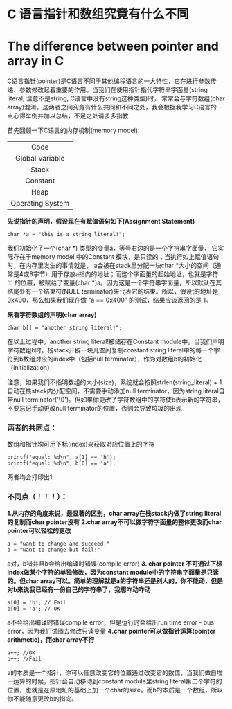 # C 语言指针和数组究竟有什么不同
# The difference between pointer and array in C
C语言指针(pointer)是C语言不同于其他编程语言的一大特性，它在进行参数传递、参数修改起着重要的作用。当我们在使用指针指代字符串字面量(string literal, 注意不是string, C语言中没有string这种类型)时， 常常会与字符数组(char array)混淆。这两者之间究竟有什么共同和不同之处，我会根据我学习C语言的一点心得举例并加以总结，不足之处请多多指教

首先回顾一下C语言的内存机制(memory model):

||
| :-: |
| Code |
| Global Variable |
|Stack|
|Constant|
|Heap|
|Operating System|

**先说指针的声明，假设现在有赋值语句如下(Assignment Statement)**
```
char *a = "this is a string literal!";
```
我们初始化了一个(char \*) 类型的变量a，等号右边的是一个字符串字面量， 它实际存在于memory model 中的Constant 模块，是只读的；当执行如上赋值语句时，在内存里发生的事情就是， a会被在stack里分配一块char \*大小的空间（通常是4或8字节）用于存放a指向的地址；而这个字面量的起始地址，也就是字符 't' 的位置，被赋给了变量(char \*)a。因为这是一个字符串字面量，所以默认在其结尾处有一个结束符(NULL terminator)来代表它的结束。所以，假设t的地址是0x400，那么如果我们现在做 “a == 0x400” 的测试，结果应该返回的是 1。

**来看字符数组的声明(char array)**
```
char b[] = "another string literal!";
```
在以上过程中，another string literal!被储存在Constant module中。当我们声明字符数组b时，栈stack开辟一块儿空间复制constant string literal中的每一个字符到b数组对应的index中（包括null terminator），作为对数组b的初始化（initialization）

注意，如果我们不指明数组的大小(size)，系统就会按照strlen(string_literal) + 1自动在栈stack内分配空间，不需要手动添加null terminator，因为string literal自带null terminator('\0')。但如果你更改了字符数组中的字符使b表示新的字符串，不要忘记手动更改null terminator的位置，否则会导致垃圾的出现


### 两者的共同点：
数组和指针均可用下标(index)来获取对应位置上的字符
```
printf("equal: %d\n", a[1] == 'h');
printf("equal: %d\n", b[0] == 'a');
```
两者均会打印出1

### 不同点（！！！）：
**1.从内存的角度来说，最显著的区别，char array在栈stack内做了string literal的复制而char pointer没有**
**2.char array不可以做字符字面量的整体更改而char pointer可以轻松的更改**
```
a = "want to change and succeed!"
b = "want to change but fail!"
```
  a对，b错并且b会给出编译时错误(compile error)
**3. char pointer 不可通过下标index做某个字符的单独修改，因为constant module中的字符串字面量是只读的。但char array可以。简单的理解就是a的字符串还是别人的，你不能动，但是对b来说我已经有一份自己的字符串了，我想咋动咋动**
```
a[0] = 'b'; // Fail
b[0] = 'a'; // OK
```
a不会给出编译时错误compile error，但是运行时会给出run time error - bus error，因为我们试图去修改只读变量
**4.char pointer可以做指针运算(pointer arithmetic)，而char array不行**
```
a++; //OK
b++; //Fail
```
a的本质是一个指针，你可以任意改变它的位置通过改变它的数值，当我们做自增一运算的时候，指针会自动移动到constant module里string literal第二个字符的位置，也就是在原地址的基础上加一个char的size。而b的本质是一个数组，所以你不能随意更改b的指向。
